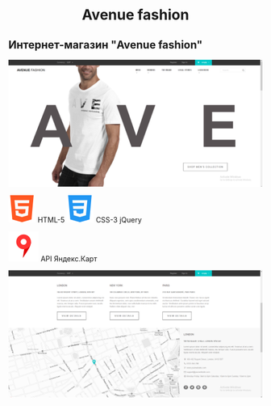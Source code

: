 <h1 align="center">Avenue fashion</h1>

## Интернет-магазин "Avenue fashion"

![Screenshort 1](/images/imgreadme/screenshort-main.png)


![Screenshort 1](/images/imgreadme/html-5.svg) HTML-5
![Screenshort 1](/images/imgreadme/css-3.svg) CSS-3
jQuery

![Screenshort 1](/images/imgreadme/orig.svg) API Яндекс.Карт

![Screenshort 1](/images/imgreadme/screenshort1.png)

